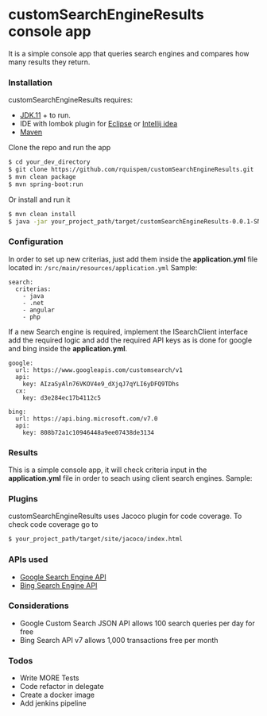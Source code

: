 # customSearchEngineResults console app
It is a simple console app that queries search engines and compares how many results they
return.

### Installation
customSearchEngineResults requires: 
- [JDK.11](https://openjdk.java.net/projects/jdk/11/) + to run.
- IDE with lombok plugin for [Eclipse](https://projectlombok.org/setup/eclipse) or [Intellij idea](https://plugins.jetbrains.com/plugin/6317-lombok)
-  [Maven](https://maven.apache.org/download.cgi)

Clone the repo and run the app
```sh
$ cd your_dev_directory
$ git clone https://github.com/rquispem/customSearchEngineResults.git
$ mvn clean package
$ mvn spring-boot:run
```

Or install and run it
```sh
$ mvn clean install
$ java -jar your_project_path/target/customSearchEngineResults-0.0.1-SNAPSHOT.jar
```

### Configuration
In order to set up new criterias, just add them inside the **application.yml** file located in:
`/src/main/resources/application.yml`
Sample:
```
search:
  criterias:
    - java
    - .net
    - angular
    - php
```    

If a new Search engine is required, implement the ISearchClient interface add the required logic and add the required API keys as is done for google and bing inside the **application.yml**.
```
google:
  url: https://www.googleapis.com/customsearch/v1
  api:
    key: AIzaSyAln76VKOV4e9_dXjqJ7qYLI6yDFQ9TDhs
  cx:
    key: d3e284ec17b4112c5

bing:
  url: https://api.bing.microsoft.com/v7.0
  api:
    key: 808b72a1c10946448a9ee07438de3134
```
### Results
This is a simple console app, it will check criteria input in the **application.yml** file in order to seach using client search engines.
Sample:

### Plugins

customSearchEngineResults uses Jacoco plugin for code coverage.
To check code coverage go to
```sh
$ your_project_path/target/site/jacoco/index.html
```

### APIs used
- [Google Search Engine API](https://developers.google.com/custom-search/v1/using_rest)
- [Bing Search Engine API](https://docs.microsoft.com/en-us/azure/cognitive-services/bing-web-search/quickstarts/java)
 
### Considerations
- Google Custom Search JSON API allows 100 search queries per day for free
- Bing Search API v7 allows 1,000 transactions free per month

### Todos

 - Write MORE Tests
 - Code refactor in delegate
 - Create a docker image
 - Add jenkins pipeline
